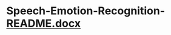 # Speech-Emotion-Recognition-[README.docx](https://github.com/karimhatem12/Speech-Emotion-Recognition-/files/8162165/README.docx)
